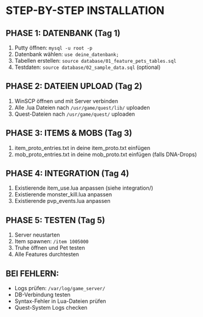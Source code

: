 # STEP-BY-STEP INSTALLATION

## PHASE 1: DATENBANK (Tag 1)
1. Putty öffnen: `mysql -u root -p`
2. Datenbank wählen: `use deine_datenbank;`
3. Tabellen erstellen: `source database/01_feature_pets_tables.sql`
4. Testdaten: `source database/02_sample_data.sql` (optional)

## PHASE 2: DATEIEN UPLOAD (Tag 2)
1. WinSCP öffnen und mit Server verbinden
2. Alle .lua Dateien nach `/usr/game/quest/lib/` uploaden
3. Quest-Dateien nach `/usr/game/quest/` uploaden

## PHASE 3: ITEMS & MOBS (Tag 3)
1. item_proto_entries.txt in deine item_proto.txt einfügen
2. mob_proto_entries.txt in deine mob_proto.txt einfügen (falls DNA-Drops)

## PHASE 4: INTEGRATION (Tag 4)
1. Existierende item_use.lua anpassen (siehe integration/)
2. Existierende monster_kill.lua anpassen
3. Existierende pvp_events.lua anpassen

## PHASE 5: TESTEN (Tag 5)
1. Server neustarten
2. Item spawnen: `/item 1005000`
3. Truhe öffnen und Pet testen
4. Alle Features durchtesten

## BEI FEHLERN:
- Logs prüfen: `/var/log/game_server/`
- DB-Verbindung testen
- Syntax-Fehler in Lua-Dateien prüfen
- Quest-System Logs checken